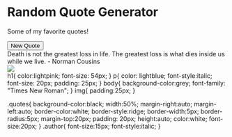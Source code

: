 <div class="container-fluid text-center">
  <h1>Random Quote Generator</h1>
  <p>Some of my favorite quotes!</p>
  <button class="btn btn-default" type="submit">New Quote</button>
  <div class="quotes">
    <span class="quote">Death is not the greatest loss in life. The greatest loss is what dies inside us while we live.</span>
    <span class="author">- Norman Cousins</span>
  </div>
  <img src="http://www.encina.se/wp-content/uploads/byro.jpg"/>
</div>
h1{
  color:lightpink;
  font-size: 54px;
}
p{
  color: lightblue;
  font-style:italic;
  font-size: 20px;
  padding: 25px;
}
body{
  background-color:grey;
  font-family: "Times New Roman";
}
img{
  padding:25px;
}

.quotes{
  background-color:black;
  width:50%;
  margin-right:auto;
  margin-left:auto;
  border-color:white;
  border-style:ridge;
  border-width:5px;
  border-radius:5px;
  margin-top:20px;
  padding: 20px;
  height:auto;
  color:white;
  font-size:20px;
}
.author{
  font-size:15px;
  font-style:italic;
}
